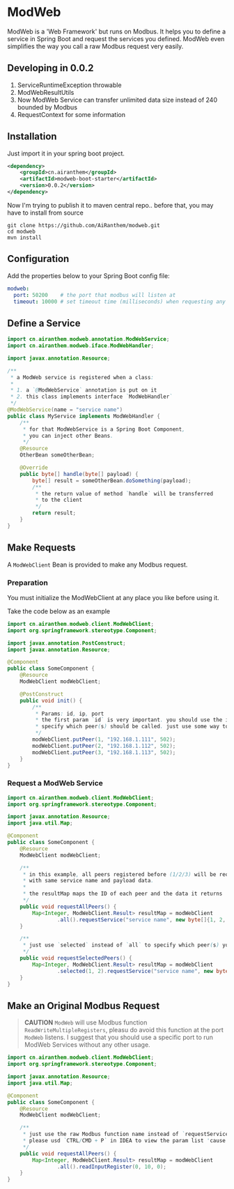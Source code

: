 # ModWeb
ModWeb is a 'Web Framework' but runs on Modbus. It helps you to define a service in
Spring Boot and request the services you defined. ModWeb even simplifies the way you
call a raw Modbus request very easily.

## Developing in 0.0.2
1. ServiceRuntimeException throwable
2. ModWebResultUtils
3. Now ModWeb Service can transfer unlimited data size instead of 240 bounded by Modbus
4. RequestContext for some information

## Installation

Just import it in your spring boot project.

```xml
<dependency>
    <groupId>cn.airanthem</groupId>
    <artifactId>modweb-boot-starter</artifactId>
    <version>0.0.2</version>
</dependency>
```

Now I'm trying to publish it to maven central repo.. before that, you may have to install from source

```shell
git clone https://github.com/AiRanthem/modweb.git
cd modweb
mvn install
```
## Configuration

Add the properties below to your Spring Boot config file:

```yaml
modweb:
  port: 50200    # the port that modbus will listen at
  timeout: 10000 # set timeout time (milliseconds) when requesting any modbus slave
```

## Define a Service

```java
import cn.airanthem.modweb.annotation.ModWebService;
import cn.airanthem.modweb.iface.ModWebHandler;

import javax.annotation.Resource;

/**
 * a ModWeb service is registered when a class:
 *
 * 1. a `@ModWebService` annotation is put on it
 * 2. this class implements interface `ModWebHandler`
 */
@ModWebService(name = "service name")
public class MyService implements ModWebHandler {
    /**
     * for that ModWebService is a Spring Boot Component,
     * you can inject other Beans.
     */
    @Resource
    OtherBean someOtherBean;

    @Override
    public byte[] handle(byte[] payload) {
        byte[] result = someOtherBean.doSomething(payload);
        /**
         * the return value of method `handle` will be transferred
         * to the client
         */
        return result;
    }
}
```

## Make Requests

A `ModWebClient` Bean is provided to make any Modbus request.

### Preparation

You must initialize the ModWebClient at any place you like before using it.

Take the code below as an example

```java
import cn.airanthem.modweb.client.ModWebClient;
import org.springframework.stereotype.Component;

import javax.annotation.PostConstruct;
import javax.annotation.Resource;

@Component
public class SomeComponent {
    @Resource
    ModWebClient modWebClient;

    @PostConstruct
    public void init() {
        /**
         * Params: id, ip, port
         * the first param `id` is very important. you should use the id to
         * specify which peer(s) should be called. just use some way to save them.
         */
        modWebClient.putPeer(1, "192.168.1.111", 502);
        modWebClient.putPeer(2, "192.168.1.112", 502);
        modWebClient.putPeer(3, "192.168.1.113", 502);
    }
}
```

### Request a ModWeb Service

```java
import cn.airanthem.modweb.client.ModWebClient;
import org.springframework.stereotype.Component;

import javax.annotation.Resource;
import java.util.Map;

@Component
public class SomeComponent {
    @Resource
    ModWebClient modWebClient;

    /**
     * in this example, all peers registered before (1/2/3) will be requested
     * with same service name and payload data.
     *
     * the resultMap maps the ID of each peer and the data it returns 
     */
    public void requestAllPeers() {
        Map<Integer, ModWebClient.Result> resultMap = modWebClient
                .all().requestService("service name", new byte[]{1, 2, 3, 4, 5});
    }

    /**
     * just use `selected` instead of `all` to specify which peer(s) you want to request
     */
    public void requestSelectedPeers() {
        Map<Integer, ModWebClient.Result> resultMap = modWebClient
                .selected(1, 2).requestService("service name", new byte[]{1, 2, 3, 4, 5});
    }
}
```

## Make an Original Modbus Request
> **CAUTION** `ModWeb` will use Modbus function `ReadWriteMultipleRegisters`, pleasu do avoid this function
> at the port `ModWeb` listens. I suggest that you should use a specific port to run ModWeb Services without
> any other usage.

```java
import cn.airanthem.modweb.client.ModWebClient;
import org.springframework.stereotype.Component;

import javax.annotation.Resource;
import java.util.Map;

@Component
public class SomeComponent {
    @Resource
    ModWebClient modWebClient;

    /**
     * just use the raw Modbus function name instead of `requestService`.
     * please usd `CTRL/CMD + P` in IDEA to view the param list 'cause I'm lazy :P
     */
    public void requestAllPeers() {
        Map<Integer, ModWebClient.Result> resultMap = modWebClient
                .all().readInputRegister(0, 10, 0);
    }
}
```
